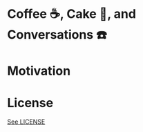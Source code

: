 # Coffee :coffee:, Cake :cake:, and Conversations :telephone:

# Motivation

# License

[See LICENSE](https://github.com/CookiesNCream/Coffee-Cake-Conversations/blob/master/LICENSE.md)
